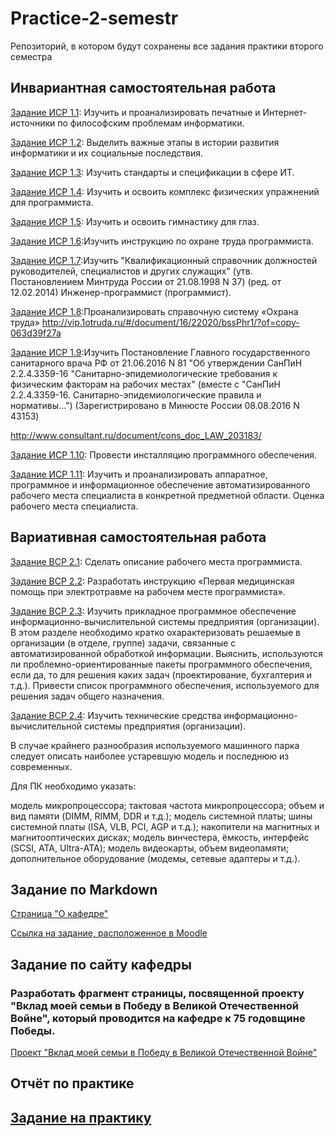 # Practice-2-semestr

Репозиторий, в котором будут сохранены все задания практики второго семестра



## Инвариантная самостоятельная работа

[Задание ИСР 1.1](https://github.com/EgorChalapko/Practice-2-semestr/blob/master/%D0%97%D0%B0%D0%B4%D0%B0%D0%BD%D0%B8%D0%B5%20%D0%98%D0%A1%D0%A0%201.1.docx): Изучить и проанализировать печатные и Интернет-источники по философским проблемам информатики.

[Задание ИСР 1.2](https://github.com/EgorChalapko/Practice-2-semestr/blob/master/%D0%97%D0%B0%D0%B4%D0%B0%D0%BD%D0%B8%D0%B5%20%D0%98%D0%A1%D0%A0%201.2.pdf): Выделить важные этапы в истории развития информатики и их социальные последствия.

[Задание ИСР 1.3](https://github.com/EgorChalapko/Practice-2-semestr/blob/master/%D0%97%D0%B0%D0%B4%D0%B0%D0%BD%D0%B8%D0%B5%20%D0%98%D0%A1%D0%A0%201.3.docx): Изучить стандарты и спецификации в сфере ИТ.

[Задание ИСР 1.4](https://github.com/EgorChalapko/Practice-2-semestr/blob/master/%D0%97%D0%B0%D0%B4%D0%B0%D0%BD%D0%B8%D0%B5%20%D0%98%D0%A1%D0%A0%201.4.docx): Изучить и освоить комплекс физических упражнений для программиста.

[Задание ИСР 1.5](https://github.com/EgorChalapko/Practice-2-semestr/blob/master/%D0%97%D0%B0%D0%B4%D0%B0%D0%BD%D0%B8%D0%B5%20%D0%98%D0%A1%D0%A0%201.5.docx): Изучить и освоить гимнастику для глаз.

[Задание ИСР 1.6](https://github.com/EgorChalapko/Practice-2-semestr/blob/master/%D0%97%D0%B0%D0%B4%D0%B0%D0%BD%D0%B8%D0%B5%20%D0%98%D0%A1%D0%A0%201.6.docx):Изучить инструкцию по охране труда программиста.

[Задание ИСР 1.7](https://github.com/EgorChalapko/Practice-2-semestr/blob/master/%D0%97%D0%B0%D0%B4%D0%B0%D0%BD%D0%B8%D0%B5%20%D0%98%D0%A1%D0%A0%201.7.docx):Изучить "Квалификационный справочник должностей руководителей, специалистов и других служащих" (утв. Постановлением Минтруда России от 21.08.1998 N 37) (ред. от 12.02.2014) Инженер-программист (программист).

[Задание ИСР 1.8](https://github.com/EgorChalapko/Practice-2-semestr/blob/master/%D0%97%D0%B0%D0%B4%D0%B0%D0%BD%D0%B8%D0%B5%20%D0%98%D0%A1%D0%A0%201.8.docx):Проанализировать справочную систему «Охрана труда» http://vip.1otruda.ru/#/document/16/22020/bssPhr1/?of=copy-063d39f27a

[Задание ИСР 1.9](https://github.com/EgorChalapko/Practice-2-semestr/blob/master/%D0%97%D0%B0%D0%B4%D0%B0%D0%BD%D0%B8%D0%B5%20%D0%98%D0%A1%D0%A0%201.9.docx):Изучить Постановление Главного государственного санитарного врача РФ от 21.06.2016 N 81 "Об утверждении СанПиН 2.2.4.3359-16 "Санитарно-эпидемиологические требования к физическим факторам на рабочих местах" (вместе с "СанПиН 2.2.4.3359-16. Санитарно-эпидемиологические правила и нормативы...") (Зарегистрировано в Минюсте России 08.08.2016 N 43153)

http://www.consultant.ru/document/cons_doc_LAW_203183/

[Задание ИСР 1.10](https://github.com/EgorChalapko/Practice-2-semestr/blob/master/%D0%97%D0%B0%D0%B4%D0%B0%D0%BD%D0%B8%D0%B5%20%D0%98%D0%A1%D0%A0%201.10.docx): Провести инсталляцию программного обеспечения.

[Задание ИСР 1.11](https://github.com/EgorChalapko/Practice-2-semestr/blob/master/%D0%97%D0%B0%D0%B4%D0%B0%D0%BD%D0%B8%D0%B5%20%D0%98%D0%A1%D0%A0%201.11.pdf): Изучить и проанализировать аппаратное, программное и информационное обеспечение автоматизированного рабочего места специалиста в конкретной предметной области. Оценка рабочего места специалиста.



## Вариативная самостоятельная работа

[Задание ВСР 2.1](https://github.com/EgorChalapko/Practice-2-semestr/blob/master/%D0%97%D0%B0%D0%B4%D0%B0%D0%BD%D0%B8%D0%B5%20%D0%92%D0%A1%D0%A0%202.1.docx): Сделать описание рабочего места программиста.

[Задание ВСР 2.2](https://github.com/EgorChalapko/Practice-2-semestr/blob/master/%D0%97%D0%B0%D0%B4%D0%B0%D0%BD%D0%B8%D0%B5%20%D0%92%D0%A1%D0%A0%202.2.docx): Разработать инструкцию «Первая медицинская помощь при электротравме на рабочем месте программиста».

[Задание ВСР 2.3](https://github.com/EgorChalapko/Practice-2-semestr/blob/master/%D0%97%D0%B0%D0%B4%D0%B0%D0%BD%D0%B8%D0%B5%20%D0%92%D0%A1%D0%A0%202.3.docx): Изучить прикладное программное обеспечение информационно-вычислительной системы предприятия (организации). В этом разделе необходимо кратко охарактеризовать решаемые в организации (в отделе, группе) задачи, связанные с автоматизированной обработкой информации. Выяснить, используются ли проблемно-ориентированные пакеты программного обеспечения, если да, то для решения каких задач (проектирование, бухгалтерия и т.д.). Привести список программного обеспечения, используемого для решения задач общего назначения.

[Задание ВСР 2.4](https://github.com/EgorChalapko/Practice-2-semestr/blob/master/%D0%97%D0%B0%D0%B4%D0%B0%D0%BD%D0%B8%D0%B5%20%D0%92%D0%A1%D0%A0%202.4.docx): Изучить технические средства информационно-вычислительной системы предприятия (организации). 

В случае крайнего разнообразия используемого машинного парка следует описать наиболее устаревшую модель и последнюю из современных. 

Для ПК необходимо указать: 

модель микропроцессора; тактовая частота микропроцессора; объем и вид памяти (DIMM, RIMM, DDR и т.д.); модель системной платы; шины системной платы (ISA, VLB, PCI, AGP и т.д.); накопители на магнитных и магнитооптических дисках; модель винчестера, ёмкость, интерфейс (SCSI, ATA, Ultra-ATA); модель видеокарты, объем видеопамяти; дополнительное оборудование (модемы, сетевые адаптеры и т.д.).



## Задание по Markdown 

[Страница "О кафедре"](https://github.com/EgorChalapko/Practice-2-semestr/blob/master/%D0%97%D0%B0%D0%B4%D0%B0%D0%BD%D0%B8%D0%B5%20%D0%BF%D0%BE%20Markdown%20(%D0%9E%20%D0%BA%D0%B0%D1%84%D0%B5%D0%B4%D1%80%D0%B5).md)



[Ссылка на задание, расположенное в Moodle](https://moodle.herzen.spb.ru/mod/page/view.php?id=130673)


## Задание по сайту кафедры

### Разработать фрагмент страницы, посвященной проекту "Вклад моей семьи в Победу в Великой Отечественной Войне", который проводится на кафедре к 75 годовщине Победы. 

[Проект "Вклад моей семьи в Победу в Великой Отечественной Войне"](https://github.com/EgorChalapko/Practice-2-semestr/blob/master/%D0%9F%D1%80%D0%BE%D0%B5%D0%BA%D1%82%20(%D0%92%D0%BA%D0%BB%D0%B0%D0%B4%20%D0%BC%D0%BE%D0%B5%D0%B9%20%D1%81%D0%B5%D0%BC%D1%8C%D0%B8%20%D0%B2%20%D0%9F%D0%BE%D0%B1%D0%B5%D0%B4%D1%83%20%D0%B2%20%D0%92%D0%B5%D0%BB%D0%B8%D0%BA%D0%BE%D0%B9%20%D0%9E%D1%82%D0%B5%D1%87%D0%B5%D1%81%D1%82%D0%B2%D0%B5%D0%BD%D0%BD%D0%BE%D0%B9%20%D0%92%D0%BE%D0%B9%D0%BD%D0%B5).html)



## Отчёт по практике



## [Задание на практику](https://github.com/EgorChalapko/Practice-2-semestr/blob/master/%D0%97%D0%B0%D0%B4%D0%B0%D0%BD%D0%B8%D0%B5%20%D0%BD%D0%B0%20%D0%BF%D1%80%D0%B0%D0%BA%D1%82%D0%B8%D0%BA%D1%83.docx)

